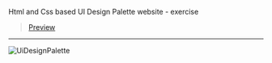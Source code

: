 Html and Css based UI Design Palette website - exercise
> [Preview](https://r4nd3l.github.io/UiDesignPalette/)
---

![UiDesignPalette](https://github.com/r4nd3l/UiDesignPalette/blob/master/img/sample.gif)
